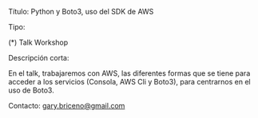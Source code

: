 Título: Python y Boto3, uso del SDK de AWS

Tipo:

 (*) Talk
 Workshop

Descripción corta:

En el talk, trabajaremos con AWS, las diferentes formas que se tiene para acceder a los servicios (Consola, AWS Cli y Boto3), para centrarnos en el uso de Boto3.

Contacto: gary.briceno@gmail.com

